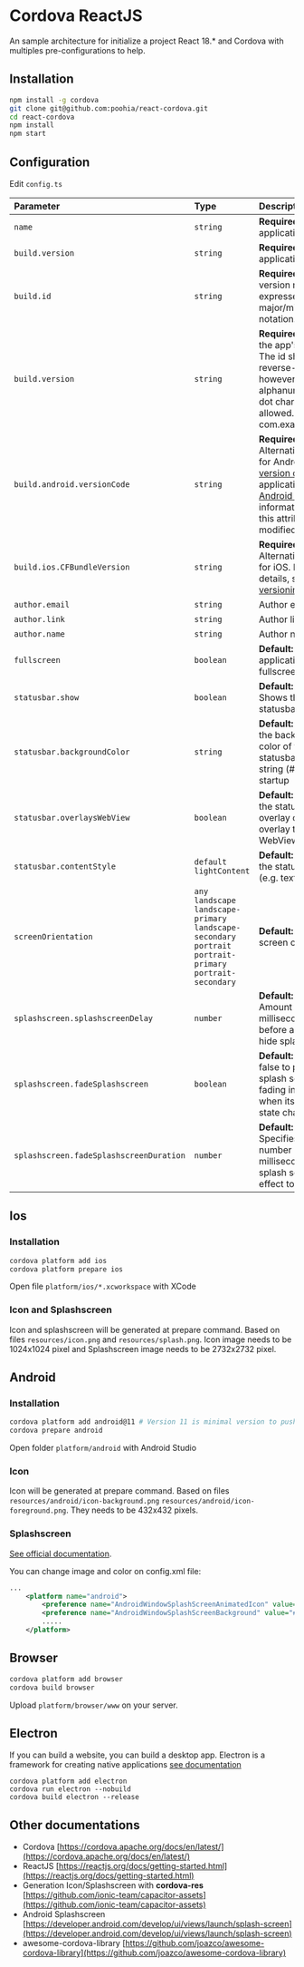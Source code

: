 # Cordova ReactJS

An sample architecture for initialize a project React 18.\* and Cordova with multiples pre-configurations to help.

## Installation

```bash
npm install -g cordova
git clone git@github.com:poohia/react-cordova.git
cd react-cordova
npm install
npm start
```

## Configuration

Edit `config.ts`

| Parameter                               | Type                                                                                                           | Description                                                                                                                                                                                                                                                                                                                                |
| :-------------------------------------- | :------------------------------------------------------------------------------------------------------------- | :----------------------------------------------------------------------------------------------------------------------------------------------------------------------------------------------------------------------------------------------------------------------------------------------------------------------------------------- |
| `name`                                  | `string`                                                                                                       | **Required**. Your application name                                                                                                                                                                                                                                                                                                        |
| `build.version`                         | `string`                                                                                                       | **Required**. Your application name                                                                                                                                                                                                                                                                                                        |
| `build.id`                              | `string`                                                                                                       | **Required**. Full version number expressed in major/minor/patch notation.                                                                                                                                                                                                                                                                 |
| `build.version`                         | `string`                                                                                                       | **Required**. Specifies the app's identifier. The id should be in a reverse-DNS format however, only alphanumeric and dot characters are allowed. e.g: com.example.myapp                                                                                                                                                                   |
| `build.android.versionCode`             | `string`                                                                                                       | **Required**. Alternative version for Android. Sets the [version code](https://developer.android.com/studio/publish/versioning) for the application. See the [Android guide](https://cordova.apache.org/docs/en/latest/guide/platforms/android/index.html#setting-the-version-code) for information on how this attribute may be modified. |
| `build.ios.CFBundleVersion`             | `string`                                                                                                       | **Required**. Alternative version for iOS. For further details, see [iOS versioning](https://developer.apple.com/library/archive/documentation/General/Reference/InfoPlistKeyReference/Articles/CoreFoundationKeys.html#//apple_ref/doc/uid/20001431-102364).                                                                              |
| `author.email`                          | `string`                                                                                                       | Author email                                                                                                                                                                                                                                                                                                                               |
| `author.link`                           | `string`                                                                                                       | Author link                                                                                                                                                                                                                                                                                                                                |
| `author.name`                           | `string`                                                                                                       | Author name                                                                                                                                                                                                                                                                                                                                |
| `fullscreen`                            | `boolean`                                                                                                      | **Default: false**. Set application fullscreen                                                                                                                                                                                                                                                                                             |
| `statusbar.show`                        | `boolean`                                                                                                      | **Default: true**. Shows the statusbar.                                                                                                                                                                                                                                                                                                    |
| `statusbar.backgroundColor`             | `string`                                                                                                       | **Default: #ffffff**. Set the background color of the statusbar by a hex string (#RRGGBB) at startup                                                                                                                                                                                                                                       |
| `statusbar.overlaysWebView`             | `boolean`                                                                                                      | **Default: true**. Make the statusbar overlay or not overlay the WebView at startup                                                                                                                                                                                                                                                        |
| `statusbar.contentStyle`                | `default` `lightContent`                                                                                       | **Default: default**. Set the status bar style (e.g. text color)                                                                                                                                                                                                                                                                           |
| `screenOrientation`                     | `any` `landscape` `landscape-primary` `landscape-secondary` `portrait` `portrait-primary` `portrait-secondary` | **Default: any**. Set screen orientation                                                                                                                                                                                                                                                                                                   |
| `splashscreen.splashscreenDelay`        | `number`                                                                                                       | **Default: 3000**. Amount of time in milliseconds to wait before automatically hide splash screen.                                                                                                                                                                                                                                         |
| `splashscreen.fadeSplashscreen`         | `boolean`                                                                                                      | **Default: true**. Set to false to prevent the splash screen from fading in and out when its display state changes.                                                                                                                                                                                                                        |
| `splashscreen.fadeSplashscreenDuration` | `number`                                                                                                       | **Default: 500**. Specifies the number of milliseconds for the splash screen fade effect to execute.                                                                                                                                                                                                                                       |

## Ios

### Installation

```bash
cordova platform add ios
cordova platform prepare ios
```

Open file `platform/ios/*.xcworkspace` with XCode

### Icon and Splashscreen

Icon and splashscreen will be generated at prepare command. Based on files `resources/icon.png` and `resources/splash.png`.
Icon image needs to be 1024x1024 pixel and Splashscreen image needs to be 2732x2732 pixel.

## Android

### Installation

```bash
cordova platform add android@11 # Version 11 is minimal version to push store
cordova prepare android
```

Open folder `platform/android` with Android Studio

### Icon

Icon will be generated at prepare command. Based on files `resources/android/icon-background.png` `resources/android/icon-foreground.png`.
They needs to be 432x432 pixels.

### Splashscreen

[See official documentation](https://developer.android.com/develop/ui/views/launch/splash-screen).

You can change image and color on config.xml file:

```xml
...
    <platform name="android">
        <preference name="AndroidWindowSplashScreenAnimatedIcon" value="resources/ic_cdv_splashscreen.png" />
        <preference name="AndroidWindowSplashScreenBackground" value="#a5a5a5" />
        .....
    </platform>
```

## Browser

```bash
cordova platform add browser
cordova build browser
```

Upload `platform/browser/www` on your server.

## Electron

If you can build a website, you can build a desktop app. Electron is a framework for creating native applications [see documentation](https://cordova.apache.org/docs/en/11.x/guide/platforms/electron/index.html)

```
cordova platform add electron
cordova run electron --nobuild
cordova build electron --release
```

## Other documentations

- Cordova [https://cordova.apache.org/docs/en/latest/](https://cordova.apache.org/docs/en/latest/)
- ReactJS [https://reactjs.org/docs/getting-started.html](https://reactjs.org/docs/getting-started.html)
- Generation Icon/Splashscreen with **cordova-res** [https://github.com/ionic-team/capacitor-assets](https://github.com/ionic-team/capacitor-assets)
- Android Splashscreen [https://developer.android.com/develop/ui/views/launch/splash-screen](https://developer.android.com/develop/ui/views/launch/splash-screen)
- awesome-cordova-library [https://github.com/joazco/awesome-cordova-library](https://github.com/joazco/awesome-cordova-library)
